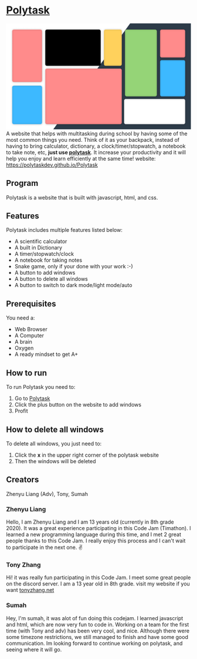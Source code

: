 # [Polytask](https://polytaskdev.github.io/Polytask/)
![image](logo.png)
A website that helps with multitasking during school by having some of the most common things you need. Think of it as your backpack, instead of having to bring calculator, dictionary, a clock/timer/stopwatch, a notebook to take note, etc, **just use [polytask](https://polytaskdev.github.io/Polytask/)**. It increase your productivity and it will help you enjoy and learn efficiently at the same time! website: https://polytaskdev.github.io/Polytask


## Program
Polytask is a website that is built with javascript, html, and css.


## Features
Polytask includes multiple features listed below:
- A scientific calculator
- A built in Dictionary
- A timer/stopwatch/clock
- A notebook for taking notes
- Snake game, only if your done with your work :-)
- A button to add windows
- A button to delete all windows
- A button to switch to dark mode/light mode/auto


## Prerequisites
You need a:
- Web Browser
- A Computer
- A brain
- Oxygen
- A ready mindset to get A+


## How to run
To run Polytask you need to:
1. Go to [Polytask](https://polytaskdev.github.io/Polytask/)
2. Click the plus button on the website to add windows
3. Profit


## How to delete all windows
To delete all windows, you just need to:
1. Click the **x** in the upper right corner of the polytask website
2. Then the windows will be deleted


## Creators
Zhenyu Liang (Adv), Tony, Sumah


### Zhenyu Liang
Hello, I am Zhenyu Liang and I am 13 years old (currently in 8th grade 2020).
It was a great experience participating in this Code Jam (Timathon). I learned
a new programming language during this time, and I met 2 great people thanks to this Code Jam.
I really enjoy this process and I can't wait to participate in the next one. ✌


### Tony Zhang
Hi! it was really fun participating in this Code Jam. I meet some great people on the discord server. 
I am a 13 year old in 8th grade.
visit my website if you want [tonyzhang.net](http://tonyzhang.net)

### Sumah
Hey, I'm sumah, it was alot of fun doing this codejam. I learned javascript and html, which are now very fun to code in. Working on a team for the first time (with Tony and adv) has been very cool, and nice. Although there were some timezone restrictions, we still managed to finish and have some good communication. Im looking forward to continue working on polytask, and seeing where it will go.
